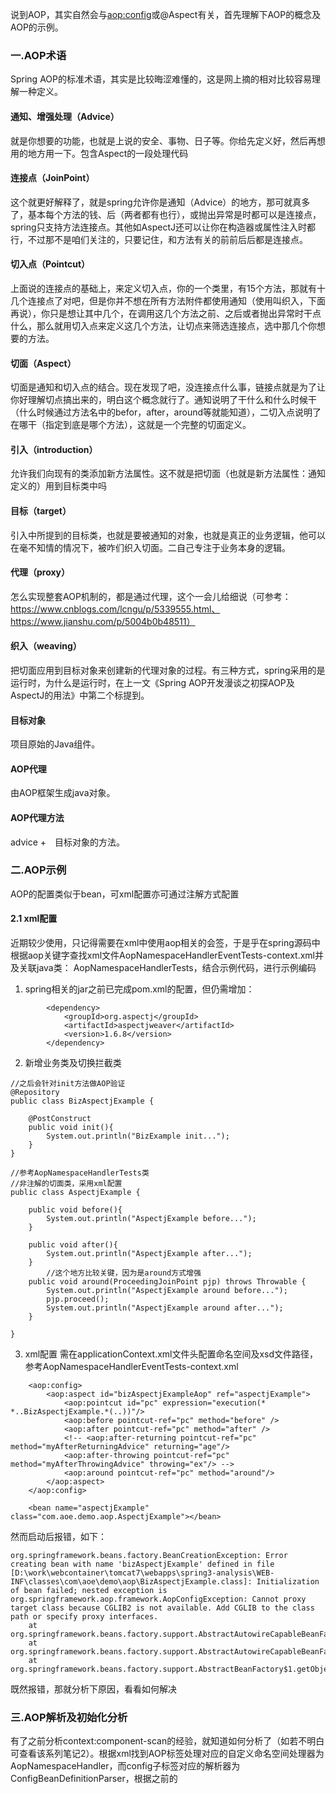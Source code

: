 说到AOP，其实自然会与<aop:config>或@Aspect有关，首先理解下AOP的概念及AOP的示例。
### 一.AOP术语
Spring AOP的标准术语，其实是比较晦涩难懂的，这是网上摘的相对比较容易理解一种定义。
#### 通知、增强处理（Advice）
就是你想要的功能，也就是上说的安全、事物、日子等。你给先定义好，然后再想用的地方用一下。包含Aspect的一段处理代码
#### 连接点（JoinPoint）
这个就更好解释了，就是spring允许你是通知（Advice）的地方，那可就真多了，基本每个方法的钱、后（两者都有也行），或抛出异常是时都可以是连接点，spring只支持方法连接点。其他如AspectJ还可以让你在构造器或属性注入时都行，不过那不是咱们关注的，只要记住，和方法有关的前前后后都是连接点。
#### 切入点（Pointcut）
上面说的连接点的基础上，来定义切入点，你的一个类里，有15个方法，那就有十几个连接点了对吧，但是你并不想在所有方法附件都使用通知（使用叫织入，下面再说），你只是想让其中几个，在调用这几个方法之前、之后或者抛出异常时干点什么，那么就用切入点来定义这几个方法，让切点来筛选连接点，选中那几个你想要的方法。
#### 切面（Aspect）
切面是通知和切入点的结合。现在发现了吧，没连接点什么事，链接点就是为了让你好理解切点搞出来的，明白这个概念就行了。通知说明了干什么和什么时候干（什么时候通过方法名中的befor，after，around等就能知道），二切入点说明了在哪干（指定到底是哪个方法），这就是一个完整的切面定义。
#### 引入（introduction）
允许我们向现有的类添加新方法属性。这不就是把切面（也就是新方法属性：通知定义的）用到目标类中吗
#### 目标（target）
引入中所提到的目标类，也就是要被通知的对象，也就是真正的业务逻辑，他可以在毫不知情的情况下，被咋们织入切面。二自己专注于业务本身的逻辑。
#### 代理（proxy）
怎么实现整套AOP机制的，都是通过代理，这个一会儿给细说（可参考：https://www.cnblogs.com/lcngu/p/5339555.html、https://www.jianshu.com/p/5004b0b48511）
#### 织入（weaving）
把切面应用到目标对象来创建新的代理对象的过程。有三种方式，spring采用的是运行时，为什么是运行时，在上一文《Spring AOP开发漫谈之初探AOP及AspectJ的用法》中第二个标提到。
#### 目标对象
项目原始的Java组件。
#### AOP代理
由AOP框架生成java对象。
#### AOP代理方法 
advice +　目标对象的方法。

### 二.AOP示例
AOP的配置类似于bean，可xml配置亦可通过注解方式配置
#### 2.1 xml配置 
近期较少使用，只记得需要在xml中使用aop相关的会签，于是乎在spring源码中根据aop关键字查找xml文件AopNamespaceHandlerEventTests-context.xml并及关联java类：
AopNamespaceHandlerTests，结合示例代码，进行示例编码
1. spring相关的jar之前已完成pom.xml的配置，但仍需增加：
```language
		<dependency>
			<groupId>org.aspectj</groupId>
			<artifactId>aspectjweaver</artifactId>
			<version>1.6.8</version>
		</dependency>
```
2. 新增业务类及切换拦截类
```language
//之后会针对init方法做AOP验证
@Repository
public class BizAspectjExample {
	
	@PostConstruct
	public void init(){
		System.out.println("BizExample init...");
	}
}
```
```language
//参考AopNamespaceHandlerTests类
//非注解的切面类，采用xml配置
public class AspectjExample {
	
	public void before(){
		System.out.println("AspectjExample before...");
	}
	
	public void after(){
		System.out.println("AspectjExample after...");
	}
        //这个地方比较关键，因为是around方式增强
	public void around(ProceedingJoinPoint pjp) throws Throwable {
		System.out.println("AspectjExample around before...");
		pjp.proceed();
		System.out.println("AspectjExample around after...");
	}

}
```
3. xml配置
需在applicationContext.xml文件头配置命名空间及xsd文件路径，参考AopNamespaceHandlerEventTests-context.xml
```language
	<aop:config>
		<aop:aspect id="bizAspectjExampleAop" ref="aspectjExample">
			<aop:pointcut id="pc" expression="execution(* *..BizAspectjExample.*(..))"/>
			<aop:before pointcut-ref="pc" method="before" />
			<aop:after pointcut-ref="pc" method="after" />
			<!-- <aop:after-returning pointcut-ref="pc" method="myAfterReturningAdvice" returning="age"/>
			<aop:after-throwing pointcut-ref="pc" method="myAfterThrowingAdvice" throwing="ex"/> -->
			<aop:around pointcut-ref="pc" method="around"/>
		</aop:aspect>
	</aop:config>

	<bean name="aspectjExample" class="com.aoe.demo.aop.AspectjExample"></bean>
```
然而启动后报错，如下：
```严重: Context initialization failed
org.springframework.beans.factory.BeanCreationException: Error creating bean with name 'bizAspectjExample' defined in file [D:\work\webcontainer\tomcat7\webapps\spring3-analysis\WEB-INF\classes\com\aoe\demo\aop\BizAspectjExample.class]: Initialization of bean failed; nested exception is org.springframework.aop.framework.AopConfigException: Cannot proxy target class because CGLIB2 is not available. Add CGLIB to the class path or specify proxy interfaces.
	at org.springframework.beans.factory.support.AbstractAutowireCapableBeanFactory.doCreateBean(AbstractAutowireCapableBeanFactory.java:527)
	at org.springframework.beans.factory.support.AbstractAutowireCapableBeanFactory.createBean(AbstractAutowireCapableBeanFactory.java:456)
	at org.springframework.beans.factory.support.AbstractBeanFactory$1.getObject(AbstractBeanFactory.java:294)

```
既然报错，那就分析下原因，看看如何解决

### 三.AOP解析及初始化分析
有了之前分析context:component-scan的经验，就知道如何分析了（如若不明白可查看该系列笔记2）。根据xml找到AOP标签处理对应的自定义命名空间处理器为AopNamespaceHandler，而config子标签对应的解析器为ConfigBeanDefinitionParser，根据之前的

